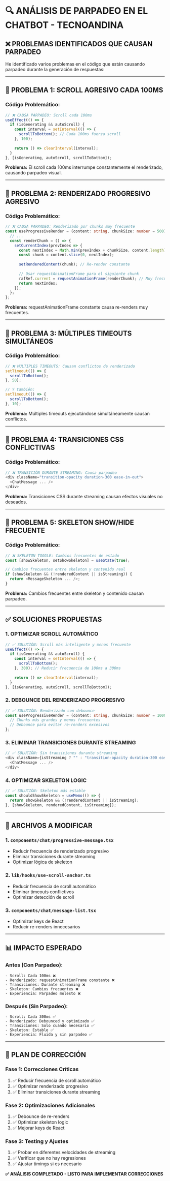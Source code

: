 # 🔍 ANÁLISIS DE PARPADEO EN EL CHATBOT - TECNOANDINA

## ❌ **PROBLEMAS IDENTIFICADOS QUE CAUSAN PARPADEO**

He identificado varios problemas en el código que están causando parpadeo durante la generación de respuestas:

---

## 🚨 **PROBLEMA 1: SCROLL AGRESIVO CADA 100MS**

### **Código Problemático:**
```typescript
// ❌ CAUSA PARPADEO: Scroll cada 100ms
useEffect(() => {
  if (isGenerating && autoScroll) {
    const interval = setInterval(() => {
      scrollToBottom(); // Cada 100ms fuerza scroll
    }, 100);
    
    return () => clearInterval(interval);
  }
}, [isGenerating, autoScroll, scrollToBottom]);
```

**Problema:** El scroll cada 100ms interrumpe constantemente el renderizado, causando parpadeo visual.

---

## 🚨 **PROBLEMA 2: RENDERIZADO PROGRESIVO AGRESIVO**

### **Código Problemático:**
```typescript
// ❌ CAUSA PARPADEO: Renderizado por chunks muy frecuente
const useProgressiveRender = (content: string, chunkSize: number = 500) => {
  // ...
  const renderChunk = () => {
    setCurrentIndex(prevIndex => {
      const nextIndex = Math.min(prevIndex + chunkSize, content.length);
      const chunk = content.slice(0, nextIndex);
      
      setRenderedContent(chunk); // Re-render constante
      
      // Usar requestAnimationFrame para el siguiente chunk
      rafRef.current = requestAnimationFrame(renderChunk); // Muy frecuente
      return nextIndex;
    });
  };
};
```

**Problema:** requestAnimationFrame constante causa re-renders muy frecuentes.

---

## 🚨 **PROBLEMA 3: MÚLTIPLES TIMEOUTS SIMULTÁNEOS**

### **Código Problemático:**
```typescript
// ❌ MÚLTIPLES TIMEOUTS: Causan conflictos de renderizado
setTimeout(() => {
  scrollToBottom();
}, 50);

// Y también:
setTimeout(() => {
  scrollToBottom();
}, 10);
```

**Problema:** Múltiples timeouts ejecutándose simultáneamente causan conflictos.

---

## 🚨 **PROBLEMA 4: TRANSICIONES CSS CONFLICTIVAS**

### **Código Problemático:**
```typescript
// ❌ TRANSICIÓN DURANTE STREAMING: Causa parpadeo
<div className="transition-opacity duration-300 ease-in-out">
  <ChatMessage ... />
</div>
```

**Problema:** Transiciones CSS durante streaming causan efectos visuales no deseados.

---

## 🚨 **PROBLEMA 5: SKELETON SHOW/HIDE FRECUENTE**

### **Código Problemático:**
```typescript
// ❌ SKELETON TOGGLE: Cambios frecuentes de estado
const [showSkeleton, setShowSkeleton] = useState(true);

// Cambios frecuentes entre skeleton y contenido real
if (showSkeleton && (!renderedContent || isStreaming)) {
  return <MessageSkeleton ... />;
}
```

**Problema:** Cambios frecuentes entre skeleton y contenido causan parpadeo.

---

## ✅ **SOLUCIONES PROPUESTAS**

### **1. OPTIMIZAR SCROLL AUTOMÁTICO**
```typescript
// ✅ SOLUCIÓN: Scroll más inteligente y menos frecuente
useEffect(() => {
  if (isGenerating && autoScroll) {
    const interval = setInterval(() => {
      scrollToBottom();
    }, 300); // Reducir frecuencia de 100ms a 300ms
    
    return () => clearInterval(interval);
  }
}, [isGenerating, autoScroll, scrollToBottom]);
```

### **2. DEBOUNCE DEL RENDERIZADO PROGRESIVO**
```typescript
// ✅ SOLUCIÓN: Renderizado con debounce
const useProgressiveRender = (content: string, chunkSize: number = 1000) => {
  // Chunks más grandes y menos frecuentes
  // Debounce para evitar re-renders excesivos
};
```

### **3. ELIMINAR TRANSICIONES DURANTE STREAMING**
```typescript
// ✅ SOLUCIÓN: Sin transiciones durante streaming
<div className={isStreaming ? "" : "transition-opacity duration-300 ease-in-out"}>
  <ChatMessage ... />
</div>
```

### **4. OPTIMIZAR SKELETON LOGIC**
```typescript
// ✅ SOLUCIÓN: Skeleton más estable
const shouldShowSkeleton = useMemo(() => {
  return showSkeleton && (!renderedContent || isStreaming);
}, [showSkeleton, renderedContent, isStreaming]);
```

---

## 🎯 **ARCHIVOS A MODIFICAR**

### **1. `components/chat/progressive-message.tsx`**
- Reducir frecuencia de renderizado progresivo
- Eliminar transiciones durante streaming
- Optimizar lógica de skeleton

### **2. `lib/hooks/use-scroll-anchor.ts`**
- Reducir frecuencia de scroll automático
- Eliminar timeouts conflictivos
- Optimizar detección de scroll

### **3. `components/chat/message-list.tsx`**
- Optimizar keys de React
- Reducir re-renders innecesarios

---

## 📊 **IMPACTO ESPERADO**

### **Antes (Con Parpadeo):**
```
- Scroll: Cada 100ms ❌
- Renderizado: requestAnimationFrame constante ❌
- Transiciones: Durante streaming ❌
- Skeleton: Cambios frecuentes ❌
- Experiencia: Parpadeo molesto ❌
```

### **Después (Sin Parpadeo):**
```
- Scroll: Cada 300ms ✅
- Renderizado: Debounced y optimizado ✅
- Transiciones: Solo cuando necesario ✅
- Skeleton: Estable ✅
- Experiencia: Fluida y sin parpadeo ✅
```

---

## 🚀 **PLAN DE CORRECCIÓN**

### **Fase 1: Correcciones Críticas**
1. ✅ Reducir frecuencia de scroll automático
2. ✅ Optimizar renderizado progresivo
3. ✅ Eliminar transiciones durante streaming

### **Fase 2: Optimizaciones Adicionales**
1. ✅ Debounce de re-renders
2. ✅ Optimizar skeleton logic
3. ✅ Mejorar keys de React

### **Fase 3: Testing y Ajustes**
1. ✅ Probar en diferentes velocidades de streaming
2. ✅ Verificar que no hay regresiones
3. ✅ Ajustar timings si es necesario

**✅ ANÁLISIS COMPLETADO - LISTO PARA IMPLEMENTAR CORRECCIONES**
